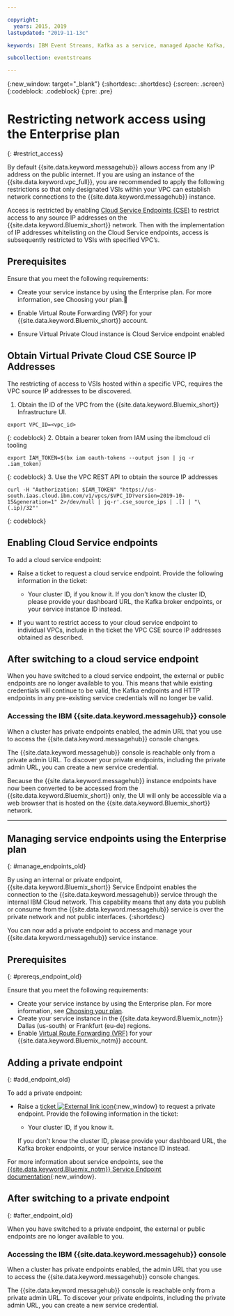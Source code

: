 ```yaml
---

copyright:
  years: 2015, 2019
lastupdated: "2019-11-13c"

keywords: IBM Event Streams, Kafka as a service, managed Apache Kafka, service endpoints

subcollection: eventstreams

---
```


{:new_window: target="_blank"}
{:shortdesc: .shortdesc}
{:screen: .screen}
{:codeblock: .codeblock}
{:pre: .pre}


# Restricting network access using the Enterprise plan
{: #restrict_access}

By default {{site.data.keyword.messagehub}} allows access from any IP address on the public internet. If you are using an instance of the {{site.data.keyword.vpc_full}}, you are recommended to apply the following restrictions so that only designated VSIs within your VPC can establish network connections to the {{site.data.keyword.messagehub}} instance. 

Access is restricted by enabling [Cloud Service Endpoints (CSE)](/docs/resources?topic=resources-service-endpoints) to restrict access to any source IP addresses on the {{site.data.keyword.Bluemix_short}} network. Then with the implementation of IP addresses whitelisting on the Cloud Service endpoints, access is subsequently restricted to VSIs with specified VPC’s. 

## Prerequisites

Ensure that you meet the following requirements:
* Create your service instance by using the Enterprise plan. For more information, see Choosing your plan.

* Enable Virtual Route Forwarding (VRF) for your {{site.data.keyword.Bluemix_short}} account.

* Ensure Virtual Private Cloud instance is Cloud Service endpoint enabled

## Obtain Virtual Private Cloud CSE Source IP Addresses

The restricting of access to VSIs hosted within a specific VPC, requires the VPC source IP addresses to be discovered. 

1. Obtain the ID of the VPC from the {{site.data.keyword.Bluemix_short}} Infrastructure UI.

```
export VPC_ID=<vpc_id>
```
{: codeblock}
2. Obtain a bearer token from IAM using the ibmcloud cli tooling

```
export IAM_TOKEN=$(bx iam oauth-tokens --output json | jq -r .iam_token)
```
{: codeblock}
3. Use the VPC REST API to obtain the source IP addresses

```
curl -H "Authorization: $IAM_TOKEN" "https://us-south.iaas.cloud.ibm.com/v1/vpcs/$VPC_ID?version=2019-10-15&generation=1" 2>/dev/null | jq-r'.cse_source_ips | .[] | "\(.ip)/32"'
```
{: codeblock}

## Enabling Cloud Service endpoints 

To add a cloud service endpoint:

* Raise a ticket to request a cloud service endpoint. Provide the following information in the ticket:

    * Your cluster ID, if you know it. 
    If you don't know the cluster ID, please provide your dashboard URL, the Kafka broker endpoints, or your service instance ID instead.

* If you want to restrict access to your cloud service endpoint to individual VPCs, include in the ticket the VPC CSE source IP addresses obtained as described.

## After switching to a cloud service endpoint 
When you have switched to a cloud service endpoint, the external or public endpoints are no longer available to you. This means that while existing credentials will continue to be valid, the Kafka endpoints and HTTP endpoints in any pre-existing service credentials will no longer be valid.

### Accessing the IBM {{site.data.keyword.messagehub}} console

When a cluster has private endpoints enabled, the admin URL that you use to access the {{site.data.keyword.messagehub}} console changes.

The {{site.data.keyword.messagehub}} console is reachable only from a private admin URL. To discover your private endpoints, including the private admin URL, you can create a new service credential.

Because the {{site.data.keyword.messagehub}} instance endpoints have now been converted to be accessed from the {{site.data.keyword.Bluemix_short}} only, the UI will only be accessible via a web browser that is hosted on the {{site.data.keyword.Bluemix_short}} network.



------------------------------------------
## Managing service endpoints using the Enterprise plan
{: #manage_endpoints_old}

By using an internal or private endpoint, {{site.data.keyword.Bluemix_short}} Service Endpoint enables the connection to the {{site.data.keyword.messagehub}} service through the internal IBM Cloud network. This capability means that any data you publish or consume from the {{site.data.keyword.messagehub}} 
service is over the private network and not public interfaces.
{:shortdesc}

You can now add a private endpoint to access and manage your {{site.data.keyword.messagehub}} service instance.

## Prerequisites
{: #prereqs_endpoint_old}

Ensure that you meet the following requirements:
- Create your service instance by using the Enterprise plan. For more information, see [Choosing your plan](/docs/services/EventStreams?topic=eventstreams-plan_choose).
- Create your service instance in the {{site.data.keyword.Bluemix_notm}} Dallas (us-south) or Frankfurt (eu-de) regions.
- Enable [Virtual Route Forwarding (VRF)](/docs/infrastructure/direct-link?topic=direct-link-overview-of-virtual-routing-and-forwarding-vrf-on-ibm-cloud#overview-of-virtual-routing-and-forwarding-vrf-on-ibm-cloud) for your {{site.data.keyword.Bluemix_notm}} account.

## Adding a private endpoint
{: #add_endpoint_old}

To add a private endpoint:

* Raise a [ticket ![External link icon](../../icons/launch-glyph.svg "External link icon")](/docs/get-support?topic=get-support-getting-customer-support#using-avatar){:new_window} to request a private endpoint. Provide the following information in the ticket:

    * Your cluster ID, if you know it.

    If you don't know the cluster ID, please provide your dashboard URL, the Kafka broker endpoints, or your service instance ID instead.
  

For more information about service endpoints, see the [{{site.data.keyword.Bluemix_notm}} Service Endpoint documentation](/docs/resources?topic=resources-service-endpoints#about){:new_window}.


## After switching to a private endpoint
{: #after_endpoint_old}

When you have switched to a private endpoint, the external or public endpoints are no longer available to you.


### Accessing the IBM {{site.data.keyword.messagehub}} console

When a cluster has private endpoints enabled, the admin URL that you use to access the {{site.data.keyword.messagehub}} console changes.

The {{site.data.keyword.messagehub}} console is reachable only from a private admin URL. To discover your private endpoints, including the private admin URL, you can create a new service credential.

<!--
1. On the service details page, click **Manage endpoints**. You can see the external endpoint assigned to your service instance.
2. Click  **Add internal endpoint**. An internal endpoint is assigned to your service instance.
3. **Optional.** Use the endpoint toggle to enable or disable endpoints as needed.
-->

